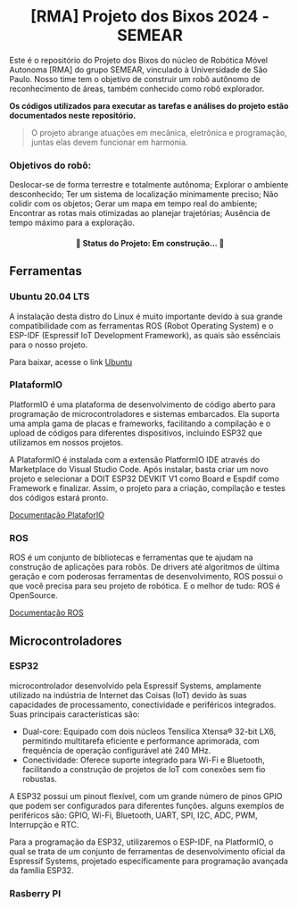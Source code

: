  
<h1 align="center">[RMA] Projeto dos Bixos 2024 - SEMEAR</h1>


Este é o repositório do Projeto dos Bixos do núcleo de Robótica Móvel Autonoma [RMA] do grupo SEMEAR, vinculado à Universidade de São Paulo. Nosso time tem o objetivo de construir um robô autônomo de reconhecimento de áreas, também conhecido como robô explorador.

**Os códigos utilizados para executar as tarefas e análises do projeto estão documentados neste repositório.**

> O projeto abrange atuações em mecânica, eletrônica e programação, juntas elas devem funcionar em harmonia.


### Objetivos do robô:
Deslocar-se de forma terrestre e totalmente autônoma; Explorar o ambiente desconhecido; Ter um sistema de localização minimamente preciso; Não colidir com os objetos; Gerar um mapa em tempo real do ambiente; Encontrar as rotas mais otimizadas ao planejar trajetórias; Ausência de tempo máximo para a exploração.

<h4 align="center"> 
	🚧  Status do Projeto: Em construção...  🚧
</h4>

## Ferramentas

### Ubuntu 20.04 LTS
A instalação desta distro do Linux é muito importante devido à sua grande compatibilidade com as ferramentas ROS (Robot Operating System) e o ESP-IDF (Espressif IoT Development Framework), as quais são essênciais para o nosso projeto.

Para baixar, acesse o link [Ubuntu](https://ubuntu.com/download)

### PlataformIO
PlatformIO é uma plataforma de desenvolvimento de código aberto para programação de microcontroladores e sistemas embarcados. Ela suporta uma ampla gama de placas e frameworks, facilitando a compilação e o upload de códigos para diferentes dispositivos, incluindo ESP32 que utilizamos em nossos projetos.

A PlataformIO é instalada com a extensão PlatformIO IDE através do Marketplace do Visual Studio Code. Após instalar, basta criar um novo projeto e selecionar a DOIT ESP32 DEVKIT V1 como Board e Espdif como Framework e finalizar. Assim, o projeto para a criação, compilação e testes dos códigos estará pronto. 

[Documentação PlataforIO](https://docs.platformio.org/en/latest/)

### ROS
ROS é um conjunto de bibliotecas e ferramentas que te ajudam na construção de aplicações para robôs. De drivers até algoritmos de última geração e com poderosas ferramentas de desenvolvimento, ROS possui o que você precisa para seu projeto de robótica. E o melhor de tudo: ROS é OpenSource.

[Documentação ROS](https://docs.ros.org/)

## Microcontroladores

### ESP32
microcontrolador desenvolvido pela Espressif Systems, amplamente utilizado na indústria de Internet das Coisas (IoT) devido às suas capacidades de processamento, conectividade e periféricos integrados. Suas principais características são:
- Dual-core: Equipado com dois núcleos Tensilica Xtensa® 32-bit LX6, permitindo multitarefa eficiente e performance aprimorada, com frequência de operação configurável até 240 MHz.
- Conectividade: Oferece suporte integrado para Wi-Fi e Bluetooth, facilitando a construção de projetos de IoT com conexões sem fio robustas.

A ESP32 possui um pinout flexível, com um grande número de pinos GPIO que podem ser configurados para diferentes funções. alguns exemplos de periféricos são: GPIO, Wi-Fi, Bluetooth, UART, SPI, I2C, ADC, PWM, Interrupção e RTC.

Para a programação da ESP32, utilizaremos o ESP-IDF, na PlatformIO, o qual se trata de um conjunto de ferramentas de desenvolvimento oficial da Espressif Systems, projetado especificamente para programação avançada da família ESP32.

### Rasberry PI



